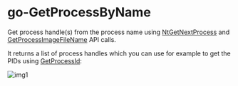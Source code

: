 # go-GetProcessByName

Get process handle(s) from the process name using [NtGetNextProcess](https://processhacker.sourceforge.io/doc/termator_8c_source.html) and [GetProcessImageFileName](https://learn.microsoft.com/en-us/windows/win32/api/psapi/nf-psapi-getprocessimagefilenamea) API calls. 

It returns a list of process handles which you can use for example to get the PIDs using [GetProcessId](https://learn.microsoft.com/en-us/windows/win32/api/processthreadsapi/nf-processthreadsapi-getprocessid):

![img1](https://raw.githubusercontent.com/ricardojoserf/ricardojoserf.github.io/master/images/go-getprocessbyname/Screenshot_1.png)
